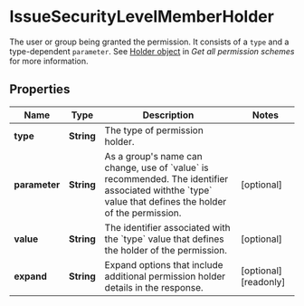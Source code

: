 

# IssueSecurityLevelMemberHolder

The user or group being granted the permission. It consists of a `type` and a type-dependent `parameter`. See [Holder object](../api-group-permission-schemes/#holder-object) in *Get all permission schemes* for more information.

## Properties

| Name | Type | Description | Notes |
|------------ | ------------- | ------------- | -------------|
|**type** | **String** | The type of permission holder. |  |
|**parameter** | **String** | As a group&#39;s name can change, use of &#x60;value&#x60; is recommended. The identifier associated withthe &#x60;type&#x60; value that defines the holder of the permission. |  [optional] |
|**value** | **String** | The identifier associated with the &#x60;type&#x60; value that defines the holder of the permission. |  [optional] |
|**expand** | **String** | Expand options that include additional permission holder details in the response. |  [optional] [readonly] |



